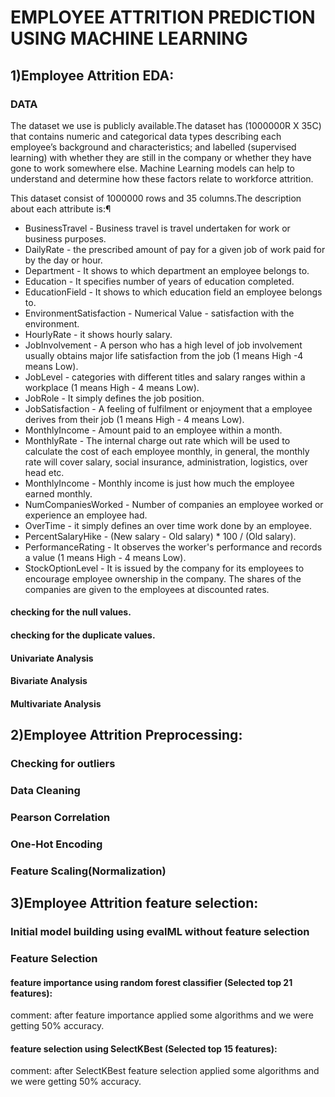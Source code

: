 # EMPLOYEE ATTRITION PREDICTION USING MACHINE LEARNING

## 1)Employee Attrition EDA:

### DATA
The dataset we use is publicly available.The dataset has (1000000R X 35C) that contains numeric and categorical data types describing each employee’s background and characteristics; and labelled (supervised learning) with whether they are still in the company or whether they have gone to work somewhere else. Machine Learning models can help to understand and determine how these factors relate to workforce attrition.

This dataset consist of 1000000 rows and 35 columns.The description about each attribute is:¶
* BusinessTravel - Business travel is travel undertaken for work or business purposes.
* DailyRate - the prescribed amount of pay for a given job of work paid for by the day or hour.
* Department - It shows to which department an employee belongs to.
* Education - It specifies number of years of education completed.
* EducationField - It shows to which education field an employee belongs to.
* EnvironmentSatisfaction - Numerical Value - satisfaction with the environment.
* HourlyRate - it shows hourly salary.
* JobInvolvement - A person who has a high level of job involvement usually obtains major life satisfaction from the job (1 means High -4 means Low).
* JobLevel - categories with different titles and salary ranges within a workplace (1 means High - 4 means Low).
* JobRole - It simply defines the job position.
* JobSatisfaction - A feeling of fulfilment or enjoyment that a employee derives from their job (1 means High - 4 means Low).
* MonthlyIncome - Amount paid to an employee within a month.
* MonthlyRate - The internal charge out rate which will be used to calculate the cost of each employee monthly, in general, the monthly rate will cover salary, social insurance, administration, logistics, over head etc.
* MonthlyIncome - Monthly income is just how much the employee earned monthly.
* NumCompaniesWorked - Number of companies an employee worked or experience an employee had.
* OverTime - it simply defines an over time work done by an employee.
* PercentSalaryHike - (New salary - Old salary) * 100 / (Old salary).
* PerformanceRating - It observes the worker's performance and records a value (1 means High - 4 means Low).
* StockOptionLevel - It is issued by the company for its employees to encourage employee ownership in the company. The shares of the companies are given to the employees at discounted rates.

#### checking for the null values.
#### checking for the duplicate values.
#### Univariate Analysis
#### Bivariate Analysis
#### Multivariate Analysis


## 2)Employee Attrition Preprocessing:

### Checking for outliers
### Data Cleaning
### Pearson Correlation
### One-Hot Encoding
### Feature Scaling(Normalization)

## 3)Employee Attrition feature selection:

### Initial model building using evalML without feature selection
### Feature Selection
#### feature importance using random forest classifier (Selected top 21 features):
comment: after feature importance applied some algorithms and we were getting 50% accuracy.
#### feature selection using SelectKBest (Selected top 15 features):
comment: after SelectKBest feature selection applied some algorithms and we were getting 50% accuracy.


